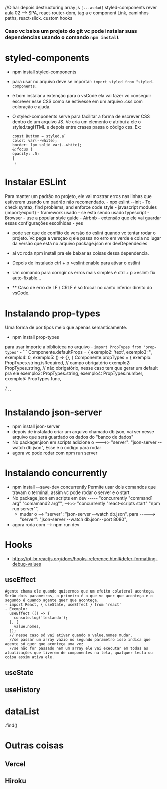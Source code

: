 //Olhar depois
destructuring array js `[...asdad]`
styled-components
rever aula 02 --> SPA, react-router-dom, tag a e component Link, caminhos paths, react-slick.
custom hooks

### Caso vc baixe um projeto do git vc pode instalar suas dependencias usando o comando `npm install`

# styled-components
  - npm install styled-components
  - para usar no arquivo deve se importar:
    `import styled from "styled-components;`
  - é bom instalar a extenção para o vsCode ela vai fazer vc conseguir escrever esse CSS como se estivesse em um arquivo .css com coloração e ajuda.

  - O styled-components serve para facilitar a forma de escrever CSS dentro de um arquivo JS. Vc cria um elemento e atribui a ele o styled.tagHTML e depois entre crases passa o código css.
    Ex: 
    ```
    const Button = styled.a`
    color: var(--white);
    border: 1px solid var(--white);
    &:focus {
    opacity: .5;
    }
    `;
    ```

# Instalar ESLint
  Para manter um padrão no projeto, ele vai mostrar erros nas linhas que estiverem usando um padrão não recomendado.
    - npx eslint --init
    - To check syntax, find problems, and enforce code style
    - javascript modules (import;export)
    - framework usado
    - se está sendo usado typescript
    - Browser
    - use a popular style guide
    - Airbnb
    - extensão que ele vai guardar essas configurações escolhidas
    - yes

  - pode ser que de conflito de versão do eslint quando vc tentar rodar o projeto. Vc pega a versçao q ele passa no erro em verde e cola no lugar da versão que está no arquivo package.json em devDependecies
  - ai vc roda npm install pra ele baixar as coisas dessa dependencia.

  - Depois de instalado ctrl + p >eslint:enable
  para ativar o estlint

  - Um comando para corrigir os erros mais simples é
  ctrl + p >eslint: fix auto-fixable...

  - ** Caso de erro de LF / CRLF é só trocar no canto inferior direito do vsCode.

# Instalando prop-types
  Uma forma de por tipos meio que apenas semanticamente.
  - npm install prop-types

  para usar importe a biblioteca no arquivo
    - `import PropTypes from 'prop-types'`
    - ```
    Componente.defaultProps = {
      exemplo2: 'text',
      exemplo3: '',
      exemplo4: 0,
      exemplo5: () => {},
    }
    Componente.propTypes = {
      exemplo: PropTypes.string.isRequired, // campo obrigatório
      exemplo2:  PropTypes.string, // não obrigatório, nesse caso tem que gerar um default pra ele
      exemplo3:  PropTypes.string,
      exemplo4:  PropTypes.number,
      exemplo5: PropTypes.func,

    }
    ```

# Instalando json-server
  - npm install json-server
  - depois de instalado criar um arquivo chamado db.json, vai ser nesse arquivo que será guardado os dados do "banco de dados"
  - No packager.json em scripts adicione o --->> "server": "json-server --watch db.json",
    Esse é o código para rodar
  - agora vc pode rodar com npm run server

# Instalando concurrently
  - npm install --save-dev concurrently
  Permite usar dois comandos que travam o terminal, assim vc pode rodar o server e o start
  - No package.json em scripts em dev 
    ----- "concurrently \"command1 arg\" \"comamand2 arg\"",
    -->>> "concurrently \"react-scripts start\" \"npm run server\"",
    - mudar o --> "server": "json-server --watch db.json",
      para -----> "server": "json-server --watch db.json--port 8080",
  - agora roda com --> npm run dev

# Hooks
  - https://pt-br.reactjs.org/docs/hooks-reference.html#defer-formatting-debug-values

  ## useEffect
    Agente chama ele quando quisermos que um efeito colateral aconteça. Serão dois parametros, o primeiro é o que vc quer que aconteça e o segundo é quando agente quer que aconteça.
    - import React, { useState, useEffect } from 'react'
    - Exemplo:
      useEffect (() => {
        console.log('testando');
      }, [
        value.nomes,
      ]);
      // nesse caso só vai ativar quando o value.nomes mudar.
      //se passar um array vazio no segundo parametro isso indica que agente só quer que aconteça uma vez
      //se não for passado nem um array ele vai executar em todas as atualizações que tiverem de componentes na tela, qualquer tecla ou coisa assim ativa ele.

  ## useState
  ## useHistory

# dataList

.find()

# Outras coisas
  ## Vercel
  ## Hiroku